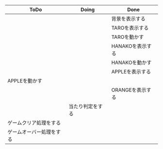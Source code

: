 | ToDo | Doing | Done |
| ---- | ---- | ---- |
|  |  | 背景を表示する |
|  |  | TAROを表示する |
|  |  | TAROを動かす |
|  |  | HANAKOを表示する |
|  |  | HANAKOを動かす |
|  |  | APPLEを表示する |
| APPLEを動かす |  ||  |
|  |  | ORANGEを表示する |
|  | 当たり判定をする |  |
| ゲームクリア処理をする |  |  |
| ゲームオーバー処理をする |  |  |
